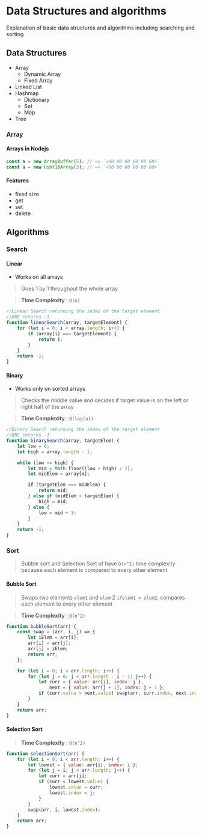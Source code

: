 # Data Structures and algorithms

Explanation of basic data structures and algorithms including searching and sorting

## Data Structures

- Array
  - Dynamic Array
  - Fixed Array
- Linked List
- Hashmap
  - Dictionary
  - Set
  - Map
- Tree

### Array

#### Arrays in Nodejs

```javascript
const a = new ArrayBuffer(6); // => `<00 00 00 00 00 00>`
const a = new Uint16Array(3); // => `<00 00 00 00 00 00>`
```

#### Features

- fixed size
- get
- set
- delete

## Algorithms

### Search

#### Linear

- Works on all arrays

> Goes 1 by 1 throughout the whole array

> **Time Complexity** : `O(n)`

```javascript
//Linear Search returning the index of the target element
//DNE returns -1
function linearSearch(array, targetElement) {
    for (let i = 0; i < array.length; i++) {
        if (array[i] === targetElement) {
            return i;
        }
    }
    return -1;
}
```

#### Binary

- Works only on sorted arrays

> Checks the middle value and decides if target value is on the left or right half of the array

> **Time Complexity** : `O(log(n))`

```javascript
//Binary Search returning the index of the target element
//DNE returns -1
function binarySearch(array, targetElem) {
    let low = 0;
    let high = array.length - 1;

    while (low <= high) {
        let mid = Math.floor((low + high) / 2);
        let midElem = array[m];

        if (targetElem === midElem) {
            return mid;
        } else if (midElem > targetElem) {
            high = mid;
        } else {
            low = mid + 1;
        }
    }
    return -1;
}
```

### Sort

> Bubble sort and Selection Sort of have `O(n^2)` time complexity because each element is compared to every other element

#### Bubble Sort

> Swaps two elements `elem1` and `elem` 2 `ifelem1 > elem2`, compares each element to every other element

> **Time Complexity** : `O(n^2)`

```javascript
function bubbleSort(arr) {
    const swap = (arr, i, j) => {
        let iElem = arr[i];
        arr[i] = arr[j];
        arr[j] = iElem;
        return arr;
    };

    for (let i = 0; i < arr.length; i++) {
        for (let j = 0; j < arr.length - i - 1; j++) {
            let curr = { value: arr[j], index: j },
                next = { value: arr[j + 1], index: j + 1 };
            if (curr.value > next.value) swap(arr, curr.index, next.index);
        }
    }
    return arr;
}
```

#### Selection Sort

> **Time Complexity** : `O(n^2)`

```javascript
function selectionSort(arr) {
    for (let i = 0; i < arr.length; i++) {
        let lowest = { value: arr[i], index: i };
        for (let j = i; j < arr.length; j++) {
            let curr = arr[j];
            if (curr < lowest.value) {
                lowest.value = curr;
                lowest.index = j;
            }
        }
        swap(arr, i, lowest.index);
    }
    return arr;
}
```
